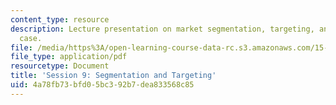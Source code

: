 ```yaml
---
content_type: resource
description: Lecture presentation on market segmentation, targeting, and the Miller
  case.
file: /media/https%3A/open-learning-course-data-rc.s3.amazonaws.com/15-835-entrepreneurial-marketing-spring-2002/4a78fb73bfd05bc392b7dea833568c85_session9.pdf
file_type: application/pdf
resourcetype: Document
title: 'Session 9: Segmentation and Targeting'
uid: 4a78fb73-bfd0-5bc3-92b7-dea833568c85
---
```

